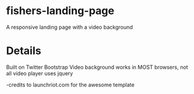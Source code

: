 # fishers-landing-page
A responsive landing page with a video background

# Details
Built on Twitter Bootstrap
Video background works in MOST browsers, not all
video player uses jquery

-credits to launchriot.com for the awesome template
